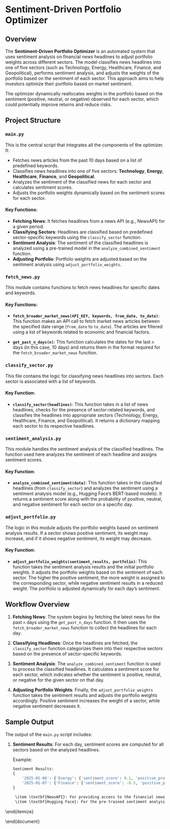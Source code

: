 # Sentiment-Driven Portfolio Optimizer

## Overview
The **Sentiment-Driven Portfolio Optimizer** is an automated system that uses sentiment analysis on financial news headlines to adjust portfolio weights across different sectors. The model classifies news headlines into one of five sectors (such as Technology, Energy, Healthcare, Finance, and Geopolitical), performs sentiment analysis, and adjusts the weights of the portfolio based on the sentiment of each sector. This approach aims to help investors optimize their portfolio based on market sentiment.

The optimizer dynamically reallocates weights in the portfolio based on the sentiment (positive, neutral, or negative) observed for each sector, which could potentially improve returns and reduce risks.

## Project Structure

### `main.py`
This is the central script that integrates all the components of the optimizer. It:
- Fetches news articles from the past 10 days based on a list of predefined keywords.
- Classifies news headlines into one of five sectors: **Technology**, **Energy**, **Healthcare**, **Finance**, and **Geopolitical**.
- Analyzes the sentiment of the classified news for each sector and calculates sentiment scores.
- Adjusts the portfolio weights dynamically based on the sentiment scores for each sector.

#### Key Functions:
- **Fetching News**: It fetches headlines from a news API (e.g., NewsAPI) for a given period.
- **Classifying Sectors**: Headlines are classified based on predefined sector-specific keywords using the `classify_sector` function.
- **Sentiment Analysis**: The sentiment of the classified headlines is analyzed using a pre-trained model in the `analyze_combined_sentiment` function.
- **Adjusting Portfolio**: Portfolio weights are adjusted based on the sentiment analysis using `adjust_portfolio_weights`.

### `fetch_news.py`
This module contains functions to fetch news headlines for specific dates and keywords.

#### Key Functions:
- **`fetch_broader_market_news(API_KEY, keywords, from_date, to_date)`**: This function makes an API call to fetch market news articles between the specified date range (`from_date` to `to_date`). The articles are filtered using a list of keywords related to economic and financial factors.
  
- **`get_past_n_days(n)`**: This function calculates the dates for the last `n` days (in this case, 10 days) and returns them in the format required for the `fetch_broader_market_news` function.

### `classify_sector.py`
This file contains the logic for classifying news headlines into sectors. Each sector is associated with a list of keywords.

#### Key Function:
- **`classify_sector(headlines)`**: This function takes in a list of news headlines, checks for the presence of sector-related keywords, and classifies the headlines into appropriate sectors (Technology, Energy, Healthcare, Finance, and Geopolitical). It returns a dictionary mapping each sector to its respective headlines.

### `sentiment_analysis.py`
This module handles the sentiment analysis of the classified headlines. The function used here analyzes the sentiment of each headline and assigns sentiment scores.

#### Key Function:
- **`analyze_combined_sentiment(data)`**: This function takes in the classified headlines (from `classify_sector`) and analyzes the sentiment using a sentiment analysis model (e.g., Hugging Face’s BERT-based models). It returns a sentiment score along with the probability of positive, neutral, and negative sentiment for each sector on a specific day.

### `adjust_portfolio.py`
The logic in this module adjusts the portfolio weights based on sentiment analysis results. If a sector shows positive sentiment, its weight may increase, and if it shows negative sentiment, its weight may decrease.

#### Key Function:
- **`adjust_portfolio_weights(sentiment_results, portfolio)`**: This function takes the sentiment analysis results and the initial portfolio weights. It adjusts the portfolio weights based on the sentiment of each sector. The higher the positive sentiment, the more weight is assigned to the corresponding sector, while negative sentiment results in a reduced weight. The portfolio is adjusted dynamically for each day’s sentiment.

## Workflow Overview

1. **Fetching News**: The system begins by fetching the latest news for the past `n` days using the `get_past_n_days` function. It then uses the `fetch_broader_market_news` function to collect the headlines for each day.

2. **Classifying Headlines**: Once the headlines are fetched, the `classify_sector` function categorizes them into their respective sectors based on the presence of sector-specific keywords.

3. **Sentiment Analysis**: The `analyze_combined_sentiment` function is used to process the classified headlines. It calculates a sentiment score for each sector, which indicates whether the sentiment is positive, neutral, or negative for the given sector on that day.

4. **Adjusting Portfolio Weights**: Finally, the `adjust_portfolio_weights` function takes the sentiment results and adjusts the portfolio weights accordingly. Positive sentiment increases the weight of a sector, while negative sentiment decreases it.

## Sample Output

The output of the `main.py` script includes:
1. **Sentiment Results**: For each day, sentiment scores are computed for all sectors based on the analyzed headlines.
   
   Example:
   ```python
   Sentiment Results:
   {
       '2025-01-06': {'Energy': {'sentiment_score': 0.1, 'positive_prob': 0.6, 'neutral_prob': 0.3, 'negative_prob': 0.1}},
       '2025-01-07': {'Finance': {'sentiment_score': -0.5, 'positive_prob': 0.2, 'neutral_prob': 0.5, 'negative_prob': 0.3}}
   }

    \item \textbf{NewsAPI}: For providing access to the financial news articles.
    \item \textbf{Hugging Face}: For the pre-trained sentiment analysis models.
\end{itemize}

\end{document}
